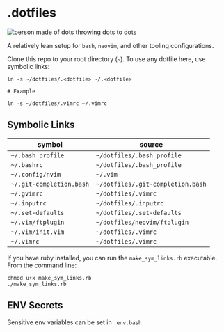 # .dotfiles

![person made of dots throwing dots to dots](https://media.giphy.com/media/3o72F38VEEi1ODPOXm/giphy.gif)

A relatively lean setup for `bash`, `neovim`, and other tooling configurations.

Clone this repo to your root directory (`~`). To use any dotfile here, use
symbolic links:

```shell
ln -s ~/dotfiles/.<dotfile> ~/.<dotfile>

# Example

ln -s ~/dotfiles/.vimrc ~/.vimrc
```

## Symbolic Links

|symbol|source|
|---|---|
|`~/.bash_profile`|`~/dotfiles/.bash_profile`|
|`~/.bashrc`|`~/dotfiles/.bash_profile`|
|`~/.config/nvim`|`~/.vim`|
|`~/.git-completion.bash`|`~/dotfiles/.git-completion.bash`|
|`~/.gvimrc`|`~/dotfiles/.vimrc`|
|`~/.inputrc`|`~/dotfiles/.inputrc `|
|`~/.set-defaults`|`~/dotfiles/.set-defaults`|
|`~/.vim/ftplugin`|`~/dotfiles/neovim/ftplugin`|
|`~/.vim/init.vim`|`~/dotfiles/.vimrc`|
|`~/.vimrc`|`~/dotfiles/.vimrc`|

If you have ruby installed, you can run the `make_sym_links.rb` executable.
From the command line:

```
chmod u+x make_sym_links.rb
./make_sym_links.rb
```

## ENV Secrets

Sensitive env variables can be set in `.env.bash`
